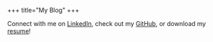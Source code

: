 +++
title="My Blog"
+++

Connect with me on [LinkedIn](https://linkedin.com/in/zac-franklin), check out my [GitHub](https://github.com/zac-franklin), or download my [resume](/Zac_Pearson_Resume.pdf)!

